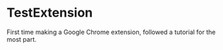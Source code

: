 # TestExtension
First time making a Google Chrome extension, followed a tutorial for the most part.
